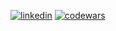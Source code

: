 [![linkedin](https://img.shields.io/badge/-ellinashchurovskaya-blue?style=flat-square&logo=Linkedin&logoColor=white)](https://www.linkedin.com/in/ellina-shchurovskaya/)
[![codewars](https://www.codewars.com/users/ellinashurovsk/badges/small)](https://www.codewars.com/users/ellinashurovsk)
